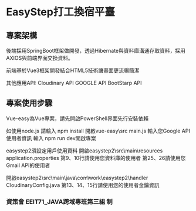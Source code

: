 # EasyStep打工換宿平臺

## 專案架構  

後端採用SpringBoot框架做開發，透過Hibernate與資料庫溝通存取資料，採用AXIOS與前端界面交換資料。  

前端基於Vue3框架開發結合HTML5技術讓畫面更流暢簡潔  

其他應用API:
Cloudinary API
GOOGLE API
BootStarp API  

## 專案使用步驟
Vue-easy為Vue專案，請先開啟PowerShell界面先行安裝依賴  

如使用node.js 請輸入 npm install
開啟vue-easy\src main.js
輸入您Google API使用者資訊
輸入 npm run dev開啟專案  

easystep2須設定用戶使用資料
開啟easystep2\src\main\resources application.properties
第9、10行請使用您資料庫的使用者
第25、26請使用您Gmail API的使用者  

開啟easystep2\src\main\java\com\work\easystep2\handler CloudinaryConfig.java
第13、14、15行請使用您的使用者金鑰資訊  

### 資策會 EEIT71_JAVA跨域專班第三組 制

